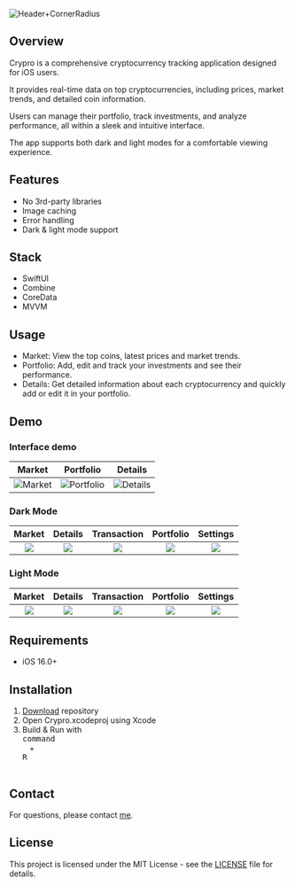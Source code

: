 ![Header+CornerRadius](https://github.com/Beavean/CRYPRO/assets/105853157/6d41ddf0-c5cc-4d42-b6fe-1153794f6a2e)

## Overview

Crypro is a comprehensive cryptocurrency tracking application designed for iOS users. 

It provides real-time data on top cryptocurrencies, including prices, market trends, and detailed coin information. 

Users can manage their portfolio, track investments, and analyze performance, all within a sleek and intuitive interface. 

The app supports both dark and light modes for a comfortable viewing experience.

## Features

* No 3rd-party libraries
* Image caching
* Error handling
* Dark & light mode support

## Stack

* SwiftUI
* Combine
* CoreData
* MVVM

##  Usage
* Market: View the top coins, latest prices and market trends.
* Portfolio: Add, edit and track your investments and see their performance.
* Details: Get detailed information about each cryptocurrency and quickly add or edit it in your portfolio.

## Demo

### Interface demo
| Market | Portfolio | Details |
:---:|:---:|:---:
![Market](https://github.com/Beavean/CRYPRO/assets/105853157/fe2dfc54-348d-4640-9c7e-6f5eb5dad604) | ![Portfolio](https://github.com/Beavean/CRYPRO/assets/105853157/3b1242bb-4aaa-4d62-9d28-96368c7ab3b3) | ![Details](https://github.com/Beavean/CRYPRO/assets/105853157/317a8bbe-6fef-4e8f-89b5-85064e6e8803)

### Dark Mode 
| Market | Details | Transaction | Portfolio | Settings |
:---:|:---:|:---:|:---:|:---:
<img src="https://github.com/Beavean/CRYPRO/assets/105853157/3b640606-c373-4051-aa84-aed7b314bb5e"> | <img src="https://github.com/Beavean/CRYPRO/assets/105853157/8c3cc63e-2cab-4327-89b2-05a3bc773263"> | <img src="https://github.com/Beavean/CRYPRO/assets/105853157/560c2eb0-fed7-4a09-b696-5c26e97d41b0"> | <img src="https://github.com/Beavean/CRYPRO/assets/105853157/073f88dc-c421-47f0-968f-9efb08ce8bf4"> | <img src="https://github.com/Beavean/CRYPRO/assets/105853157/8543569c-eada-47c9-93bc-b94ba1e8a173">

### Light Mode
| Market | Details | Transaction | Portfolio | Settings |
:---:|:---:|:---:|:---:|:---:
<img src="https://github.com/Beavean/CRYPRO/assets/105853157/81225e8c-fc05-4016-a4bd-6904e62e2da6"> | <img src="https://github.com/Beavean/CRYPRO/assets/105853157/224d27e4-29e1-45ba-92a8-caf96efe171f"> | <img src="https://github.com/Beavean/CRYPRO/assets/105853157/71b4378a-09e2-4f00-bc90-9142c50a1438"> | <img src="https://github.com/Beavean/CRYPRO/assets/105853157/12a89c56-a4fc-45b8-add7-1ab190611085"> | <img src="https://github.com/Beavean/CRYPRO/assets/105853157/1d73494c-9e80-41cf-8e8e-93cf3ce2d07e">

## Requirements
* iOS 16.0+

## Installation

1. [Download](https://github.com/Beavean/Crypro/archive/refs/heads/main.zip) repository
2. Open Crypro.xcodeproj using Xcode
3. Build & Run with <kbd> <br> command <br> </kbd> + <kbd> <br>R<br> </kbd>

## Contact
For questions, please contact [me](https://github.com/Beavean).

## License

This project is licensed under the MIT License - see the [LICENSE](LICENSE) file for details.
